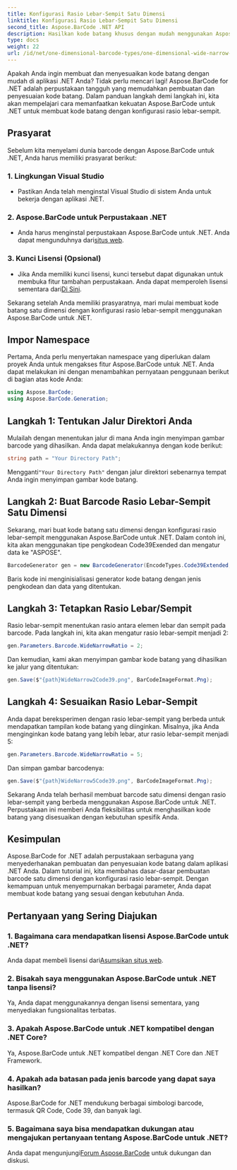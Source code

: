 ```yaml
---
title: Konfigurasi Rasio Lebar-Sempit Satu Dimensi
linktitle: Konfigurasi Rasio Lebar-Sempit Satu Dimensi
second_title: Aspose.BarCode .NET API
description: Hasilkan kode batang khusus dengan mudah menggunakan Aspose.BarCode untuk .NET. Panduan langkah demi langkah untuk konfigurasi rasio lebar-sempit satu dimensi.
type: docs
weight: 22
url: /id/net/one-dimensional-barcode-types/one-dimensional-wide-narrow-ratio-configuration/
---
```


Apakah Anda ingin membuat dan menyesuaikan kode batang dengan mudah di aplikasi .NET Anda? Tidak perlu mencari lagi! Aspose.BarCode for .NET adalah perpustakaan tangguh yang memudahkan pembuatan dan penyesuaian kode batang. Dalam panduan langkah demi langkah ini, kita akan mempelajari cara memanfaatkan kekuatan Aspose.BarCode untuk .NET untuk membuat kode batang dengan konfigurasi rasio lebar-sempit.

## Prasyarat

Sebelum kita menyelami dunia barcode dengan Aspose.BarCode untuk .NET, Anda harus memiliki prasyarat berikut:

### 1. Lingkungan Visual Studio
   - Pastikan Anda telah menginstal Visual Studio di sistem Anda untuk bekerja dengan aplikasi .NET.
   
### 2. Aspose.BarCode untuk Perpustakaan .NET
   -  Anda harus menginstal perpustakaan Aspose.BarCode untuk .NET. Anda dapat mengunduhnya dari[situs web](https://releases.aspose.com/barcode/net/).

### 3. Kunci Lisensi (Opsional)
   -  Jika Anda memiliki kunci lisensi, kunci tersebut dapat digunakan untuk membuka fitur tambahan perpustakaan. Anda dapat memperoleh lisensi sementara dari[Di Sini](https://purchase.aspose.com/temporary-license/).

Sekarang setelah Anda memiliki prasyaratnya, mari mulai membuat kode batang satu dimensi dengan konfigurasi rasio lebar-sempit menggunakan Aspose.BarCode untuk .NET.

## Impor Namespace

Pertama, Anda perlu menyertakan namespace yang diperlukan dalam proyek Anda untuk mengakses fitur Aspose.BarCode untuk .NET. Anda dapat melakukan ini dengan menambahkan pernyataan penggunaan berikut di bagian atas kode Anda:

```csharp
using Aspose.BarCode;
using Aspose.BarCode.Generation;
```

## Langkah 1: Tentukan Jalur Direktori Anda

Mulailah dengan menentukan jalur di mana Anda ingin menyimpan gambar barcode yang dihasilkan. Anda dapat melakukannya dengan kode berikut:

```csharp
string path = "Your Directory Path";
```

 Mengganti`"Your Directory Path"` dengan jalur direktori sebenarnya tempat Anda ingin menyimpan gambar kode batang.

## Langkah 2: Buat Barcode Rasio Lebar-Sempit Satu Dimensi

Sekarang, mari buat kode batang satu dimensi dengan konfigurasi rasio lebar-sempit menggunakan Aspose.BarCode untuk .NET. Dalam contoh ini, kita akan menggunakan tipe pengkodean Code39Exended dan mengatur data ke "ASPOSE".

```csharp
BarcodeGenerator gen = new BarcodeGenerator(EncodeTypes.Code39Extended, "ASPOSE");
```

Baris kode ini menginisialisasi generator kode batang dengan jenis pengkodean dan data yang ditentukan.

## Langkah 3: Tetapkan Rasio Lebar/Sempit

Rasio lebar-sempit menentukan rasio antara elemen lebar dan sempit pada barcode. Pada langkah ini, kita akan mengatur rasio lebar-sempit menjadi 2:

```csharp
gen.Parameters.Barcode.WideNarrowRatio = 2;
```

Dan kemudian, kami akan menyimpan gambar kode batang yang dihasilkan ke jalur yang ditentukan:

```csharp
gen.Save($"{path}WideNarrow2Code39.png", BarCodeImageFormat.Png);
```

## Langkah 4: Sesuaikan Rasio Lebar-Sempit

Anda dapat bereksperimen dengan rasio lebar-sempit yang berbeda untuk mendapatkan tampilan kode batang yang diinginkan. Misalnya, jika Anda menginginkan kode batang yang lebih lebar, atur rasio lebar-sempit menjadi 5:

```csharp
gen.Parameters.Barcode.WideNarrowRatio = 5;
```

Dan simpan gambar barcodenya:

```csharp
gen.Save($"{path}WideNarrow5Code39.png", BarCodeImageFormat.Png);
```

Sekarang Anda telah berhasil membuat barcode satu dimensi dengan rasio lebar-sempit yang berbeda menggunakan Aspose.BarCode untuk .NET. Perpustakaan ini memberi Anda fleksibilitas untuk menghasilkan kode batang yang disesuaikan dengan kebutuhan spesifik Anda.

## Kesimpulan

Aspose.BarCode for .NET adalah perpustakaan serbaguna yang menyederhanakan pembuatan dan penyesuaian kode batang dalam aplikasi .NET Anda. Dalam tutorial ini, kita membahas dasar-dasar pembuatan barcode satu dimensi dengan konfigurasi rasio lebar-sempit. Dengan kemampuan untuk menyempurnakan berbagai parameter, Anda dapat membuat kode batang yang sesuai dengan kebutuhan Anda.

## Pertanyaan yang Sering Diajukan

### 1. Bagaimana cara mendapatkan lisensi Aspose.BarCode untuk .NET?
 Anda dapat membeli lisensi dari[Asumsikan situs web](https://purchase.aspose.com/buy).

### 2. Bisakah saya menggunakan Aspose.BarCode untuk .NET tanpa lisensi?
Ya, Anda dapat menggunakannya dengan lisensi sementara, yang menyediakan fungsionalitas terbatas.

### 3. Apakah Aspose.BarCode untuk .NET kompatibel dengan .NET Core?
Ya, Aspose.BarCode untuk .NET kompatibel dengan .NET Core dan .NET Framework.

### 4. Apakah ada batasan pada jenis barcode yang dapat saya hasilkan?
Aspose.BarCode for .NET mendukung berbagai simbologi barcode, termasuk QR Code, Code 39, dan banyak lagi.

### 5. Bagaimana saya bisa mendapatkan dukungan atau mengajukan pertanyaan tentang Aspose.BarCode untuk .NET?
 Anda dapat mengunjungi[Forum Aspose.BarCode](https://forum.aspose.com/c/barcode/13) untuk dukungan dan diskusi.
